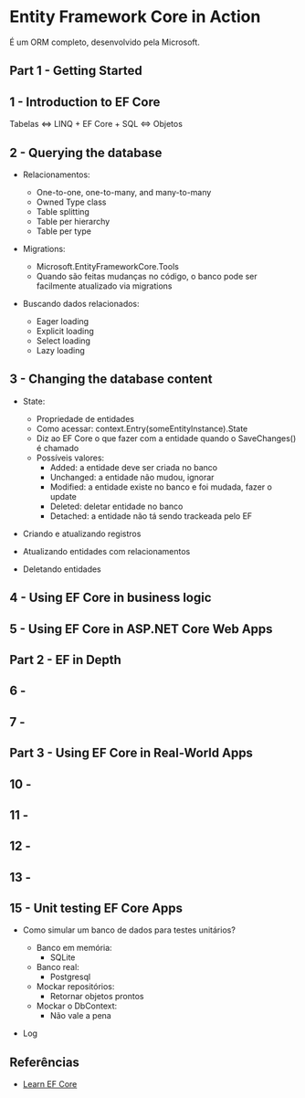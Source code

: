 # Entity Framework Core in Action

É um ORM completo, desenvolvido pela Microsoft.

## Part 1 - Getting Started

## 1 - Introduction to EF Core

Tabelas <=> LINQ + EF Core + SQL <=> Objetos

## 2 - Querying the database

- Relacionamentos:
    - One-to-one, one-to-many, and many-to-many
    - Owned Type class
    - Table splitting
    - Table per hierarchy
    - Table per type

- Migrations:
    - Microsoft.EntityFrameworkCore.Tools
    - Quando são feitas mudanças no código, o banco pode ser facilmente atualizado via migrations

- Buscando dados relacionados:
    - Eager loading
    - Explicit loading
    - Select loading
    - Lazy loading

## 3 - Changing the database content

- State:
    - Propriedade de entidades
    - Como acessar: context.Entry(someEntityInstance).State
    - Diz ao EF Core o que fazer com a entidade quando o SaveChanges() é chamado
    - Possíveis valores:
        - Added: a entidade deve ser criada no banco
        - Unchanged: a entidade não mudou, ignorar
        - Modified: a entidade existe no banco e foi mudada, fazer o update
        - Deleted: deletar entidade no banco
        - Detached: a entidade não tá sendo trackeada pelo EF

- Criando e atualizando registros


- Atualizando entidades com relacionamentos


- Deletando entidades










## 4 - Using EF Core in business logic



## 5 - Using EF Core in ASP.NET Core Web Apps








## Part 2 - EF in Depth


## 6 - 

## 7 - 

## Part 3 - Using EF Core in Real-World Apps

## 10 - 

## 11 - 


## 12 - 


## 13 - 

## 15 - Unit testing EF Core Apps

- Como simular um banco de dados para testes unitários?
    - Banco em memória:
        - SQLite
    - Banco real:
        - Postgresql
    - Mockar repositórios:
        - Retornar objetos prontos
    - Mockar o DbContext:
        - Não vale a pena

- Log


## Referências
- [Learn EF Core](https://www.learnentityframeworkcore.com/)
